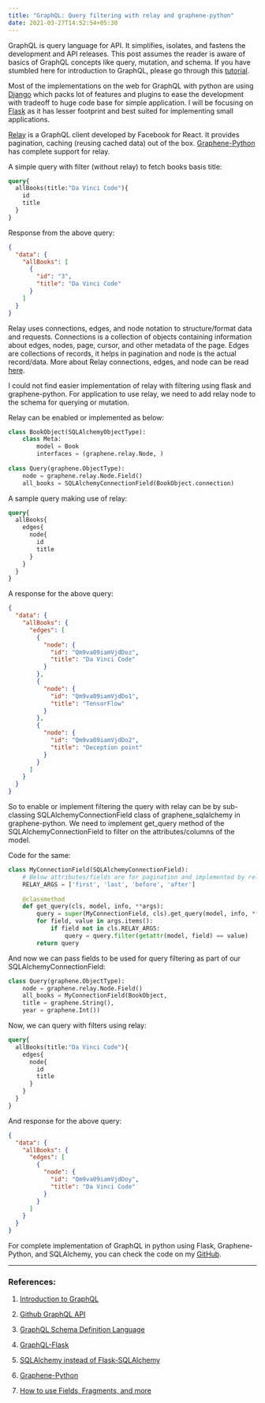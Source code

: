 ```yaml
---
title: "GraphQL: Query filtering with relay and graphene-python"
date: 2021-03-27T14:52:54+05:30
---
```

GraphQL is query language for API. It simplifies, isolates, and fastens the development and API releases. This post assumes the reader is aware of basics of GraphQL concepts like query, mutation, and schema. If you have stumbled here for introduction to GraphQL, please go through this [tutorial](https://graphql.org/learn/).

Most of the implementations on the web for GraphQL with python are using [Django](https://www.djangoproject.com/) which packs lot of features and plugins to ease the development with tradeoff to huge code base for simple application. I will be focusing on [Flask](https://flask.palletsprojects.com/en/1.1.x/) as it has lesser footprint and best suited for implementing small applications.

[Relay](https://relay.dev/docs/) is a GraphQL client developed by Facebook for React. It provides pagination, caching (reusing cached data) out of the box. [Graphene-Python](https://graphene-python.org/) has complete support for relay.

A simple query with filter (without relay) to fetch books basis title:
```graphql
query{
  allBooks(title:"Da Vinci Code"){
    id
    title
  }
}
````

Response from the above query:
```json
{
  "data": {
    "allBooks": [
      {
        "id": "3",
        "title": "Da Vinci Code"
      }
    ]
  }
}
```

Relay uses connections, edges, and node notation to structure/format data and requests. Connections is a collection of objects containing information about edges, nodes, page, cursor, and other metadata of the page. Edges are collections of records, it helps in pagination and node is the actual record/data. More about Relay connections, edges, and node can be read [here](https://relay.dev/graphql/connections.htm).

I could not find easier implementation of relay with filtering using flask and graphene-python. For application to use relay, we need to add relay node to the schema for querying or mutation.

Relay can be enabled or implemented as below:
```python
class BookObject(SQLAlchemyObjectType):
    class Meta:
        model = Book
        interfaces = (graphene.relay.Node, )
 
class Query(graphene.ObjectType):
    node = graphene.relay.Node.Field()
    all_books = SQLAlchemyConnectionField(BookObject.connection)
```

A sample query making use of relay:
```graphql
query{
  allBooks{
    edges{
      node{
        id
        title
      }
    }
  }
}
```
A response for the above query:
```json
{
  "data": {
    "allBooks": {
      "edges": [
        {
          "node": {
            "id": "Qm9va09iamVjdDoz",
            "title": "Da Vinci Code"
          }
        },
        {
          "node": {
            "id": "Qm9va09iamVjdDo1",
            "title": "TensorFlow"
          }
        },
        {
          "node": {
            "id": "Qm9va09iamVjdDo2",
            "title": "Deception point"
          }
        }
      ]
    }
  }
}
```

So to enable or implement filtering the query with relay can be by sub-classing SQLAlchemyConnectionField class of graphene_sqlalchemy in graphene-python. We need to implement get_query method of the SQLAlchemyConnectionField to filter on the attributes/columns of the model.

Code for the same:
```python
class MyConnectionField(SQLAlchemyConnectionField):
    # Below attributes/fields are for pagination and implemented by relay 
    RELAY_ARGS = ['first', 'last', 'before', 'after']
 
    @classmethod
    def get_query(cls, model, info, **args):
        query = super(MyConnectionField, cls).get_query(model, info, **args)
        for field, value in args.items():
            if field not in cls.RELAY_ARGS:
                query = query.filter(getattr(model, field) == value)
        return query
```

And now we can pass fields to be used for query filtering as part of our SQLAlchemyConnectionField:
```python
class Query(graphene.ObjectType):
    node = graphene.relay.Node.Field()
    all_books = MyConnectionField(BookObject,
    title = graphene.String(),
    year = graphene.Int())
```

Now, we can query with filters using relay:
```graphql
query{
  allBooks(title:"Da Vinci Code"){
    edges{
      node{
        id
        title
      }
    }
  }
}
```

And response for the above query:
```json
{
  "data": {
    "allBooks": {
      "edges": [
        {
          "node": {
            "id": "Qm9va09iamVjdDoy",
            "title": "Da Vinci Code"
          }
        }
      ]
    }
  }
}
```

For complete implementation of GraphQL in python using Flask, Graphene-Python, and SQLAlchemy, you can check the code on my [GitHub](https://github.com/karanrn/graphql-python).

---
### References:
1. [Introduction to GraphQL](https://www.howtographql.com/basics/0-introduction/)

2. [Github GraphQL API](https://docs.github.com/en/graphql/guides/introduction-to-graphql#discovering-the-graphql-api)

3. [GraphQL Schema Definition Language](https://www.prisma.io/blog/graphql-sdl-schema-definition-language-6755bcb9ce51)

4. [GraphQL-Flask](https://jeffersonheard.github.io/python/graphql/2018/12/08/graphene-python.html)

5. [SQLAlchemy instead of Flask-SQLAlchemy](https://towardsdatascience.com/use-flask-and-sqlalchemy-not-flask-sqlalchemy-5a64fafe22a4)

6. [Graphene-Python](https://docs.graphene-python.org/en/latest/)

7. [How to use Fields, Fragments, and more](https://betterprogramming.pub/graphql-tutorial-how-to-use-fields-fragments-and-more-ec478896ede7)
